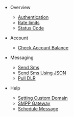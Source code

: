 - Overview
  - [Authentication](/docs/{{version}})
  - [Rate limits](/docs/{{version}}#rate-limits)
  - [Status Code](/docs/{{version}}#http-status-codes)

- Account
  - [Check Account Balance](/docs/{{version}}/balance)

- Messaging
  - [Send Sms](/docs/{{version}}/send-sms)
  - [Send Sms Using JSON](/docs/{{version}}/send-sms-json)
  - [Pull DLR](/docs/{{version}}/sms-pull-dlr)
    
- Help
  - [Setting Custom Domain](/docs/{{version}}/branding)
  - [SMPP Gateway](/docs/{{version}}/smpp-gateway)
  - [Schedule Message](/docs/{{version}}/schedule)